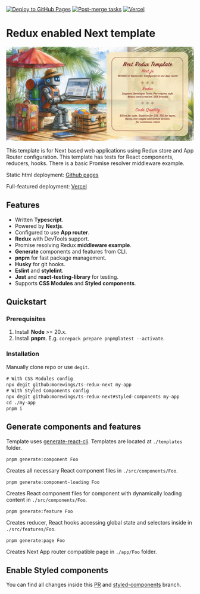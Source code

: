 [![Deploy to GitHub Pages](https://github.com/morewings/ts-redux-next/actions/workflows/pages.yml/badge.svg)](https://github.com/morewings/ts-redux-next/actions/workflows/pages.yml)
[![Post-merge tasks](https://github.com/morewings/ts-redux-next/actions/workflows/merge-jobs.yml/badge.svg)](https://github.com/morewings/ts-redux-next/actions/workflows/merge-jobs.yml)
[![Vercel](https://vercelbadge.vercel.app/api/morewings/ts-redux-next)](https://vercel.com/dima-vyshniakovs-projects/ts-redux-next)

# Redux enabled Next template

[![TS Redux Next](./design/cover.jpg)](#)

This template is for Next based web applications using Redux store and App Router configuration. This template has tests for React components, reducers, hooks. There is a basic Promise resolver middleware example.

Static html deployment: [Github pages](https://morewings.github.io/ts-redux-next/)

Full-featured deployment: [Vercel](https://ts-redux-next.vercel.app/)

## Features

- Written **Typescript**.
- Powered by **Nextjs**.
- Configured to use **App router**.
- **Redux** with DevTools support.
- Promise resolving Redux **middleware example**.
- **Generate** components and features from CLI.
- **pnpm** for fast package management.
- **Husky** for git hooks.
- **Eslint** and **stylelint**.
- **Jest** and **react-testing-library** for testing.
- Supports **CSS Modules** and **Styled components**.

## Quickstart

### Prerequisites

1. Install **Node** >= 20.x.
2. Install **pnpm**. E.g. `corepack prepare pnpm@latest --activate`.


### Installation

Manually clone repo or use `degit`.

```shell script
# With CSS Modules config
npx degit github:morewings/ts-redux-next my-app
# With Styled Components config
npx degit github:morewings/ts-redux-next#styled-components my-app
cd ./my-app
pnpm i
```

## Generate components and features

Template uses [generate-react-cli](https://www.npmjs.com/package/generate-react-cli). Templates are located at `./templates` folder.

```shell script
pnpm generate:component Foo
```

Creates all necessary React component files in `./src/components/Foo`. 

```shell script
pnpm generate:component-loading Foo
```

Creates React component files for component with dynamically loading content in `./src/components/Foo`. 

```shell script
pnpm generate:feature Foo
```

Creates reducer, React hooks accessing global state and selectors inside in `./src/features/Foo`. 

```shell script
pnpm generate:page Foo
```

Creates Next App router compatible page in `./app/Foo` folder.

## Enable Styled components

You can find all changes inside this [PR](https://github.com/morewings/ts-redux-next/pull/40) and [styled-components](https://github.com/morewings/ts-redux-next/tree/styled-components) branch.

